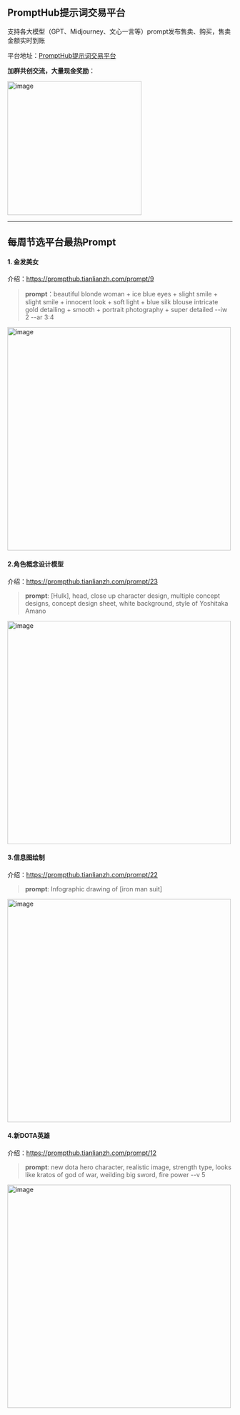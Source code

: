 ## PromptHub提示词交易平台
支持各大模型（GPT、Midjourney、文心一言等）prompt发布售卖、购买，售卖金额实时到账

平台地址：[PromptHub提示词交易平台](https://prompthub.tianlianzh.com/)

**加群共创交流，大量现金奖励**：

<img width="300" alt="image" src="https://github.com/young91/PromptHub_Best_Prompts/assets/6427871/4d96caa7-164e-4751-b9d7-9c1f3f457aee">


---------

## 每周节选平台最热Prompt



#### 1. 金发美女
介绍：https://prompthub.tianlianzh.com/prompt/9
>**prompt**：beautiful blonde woman + ice blue eyes + slight smile + slight smile + innocent look + soft light + blue silk blouse intricate gold detailing + smooth + portrait photography + super detailed --iw 2 --ar 3:4 

<img width="500" alt="image" src="https://i3.hoopchina.com.cn/feedback_api/img/23525-7fw90u.jpg">

#### 2.角色概念设计模型
介绍：https://prompthub.tianlianzh.com/prompt/23
>**prompt**: [Hulk], head, close up character design, multiple concept designs, concept design sheet, white background, style of Yoshitaka Amano
<img width="500" alt="image" src="https://i3.hoopchina.com.cn/feedback_api/img/23531-eb96k4.jpg">

#### 3.信息图绘制
介绍：https://prompthub.tianlianzh.com/prompt/22
>**prompt**: Infographic drawing of [iron man suit]
<img width="500" alt="image" src="https://i3.hoopchina.com.cn/feedback_api/img/23531-25t2di.jpg">

#### 4.新DOTA英雄
介绍：https://prompthub.tianlianzh.com/prompt/12
>**prompt**: new dota hero character, realistic image, strength type, looks like kratos of god of war, weilding big sword, fire power --v 5
<img width="500" alt="image" src="https://i3.hoopchina.com.cn/feedback_api/img/23525-obu9jm.jpg">
